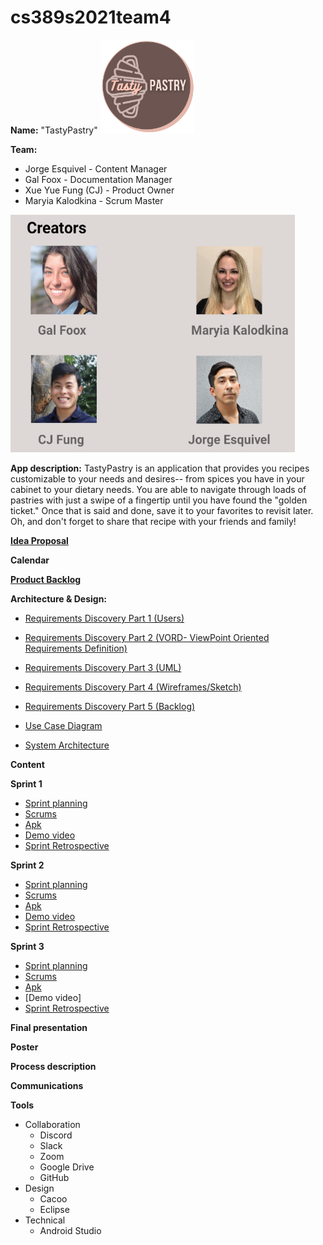 # cs389s2021team4

**Name:**
"TastyPastry"
<img src="TastyPastry%20LOGO.png" width="150" height="150">


**Team:**
* Jorge Esquivel - Content Manager 
* Gal Foox - Documentation Manager 
* Xue Yue Fung (CJ) - Product Owner
* Maryia Kalodkina - Scrum Master

<img src="TastyPastry%20Team.png" width="455" height="380">



**App description:**
TastyPastry is an application that provides you recipes customizable to your
needs and desires-- from spices you have in your cabinet to your dietary needs.
You are able to navigate through loads of pastries with just a swipe of 
a fingertip until you have found the "golden ticket." Once that is said and 
done, save it to your favorites to revisit later. Oh, and don't forget to 
share that recipe with your friends and family!


**[Idea Proposal](https://docs.google.com/document/d/13b1pzBJSbs-C4DUQ_D-Zo6fiSPpdRpsG/edit)**

**Calendar**

**[Product Backlog](https://docs.google.com/spreadsheets/d/1XJsuP673qQWtqFeexj1-ckAGnXtApbehGOfuTYK7cYU/edit#gid=8)**

**Architecture & Design:**
* [Requirements Discovery Part 1 (Users)](https://docs.google.com/document/d/1CXc8VuJnNqZo1TADJ18F0ZM8K2cH1K9Pb8XjaXjqVPw/edit?usp=sharing)
* [Requirements Discovery Part 2 (VORD- ViewPoint Oriented Requirements Definition)](https://docs.google.com/document/d/1CXc8VuJnNqZo1TADJ18F0ZM8K2cH1K9Pb8XjaXjqVPw/edit?usp=sharing)
* [Requirements Discovery Part 3 (UML)](https://drive.google.com/drive/u/0/folders/15YlIgy9fRNj3P3feJptQIoVaiiTwfioI)
* [Requirements Discovery Part 4 (Wireframes/Sketch)](https://drive.google.com/drive/u/0/folders/15YlIgy9fRNj3P3feJptQIoVaiiTwfioI) 
* [Requirements Discovery Part 5 (Backlog)](https://docs.google.com/spreadsheets/d/1XJsuP673qQWtqFeexj1-ckAGnXtApbehGOfuTYK7cYU/edit#gid=8)

* [Use Case Diagram](https://drive.google.com/drive/folders/15YlIgy9fRNj3P3feJptQIoVaiiTwfioI)
* [System Architecture](https://drive.google.com/drive/folders/15YlIgy9fRNj3P3feJptQIoVaiiTwfioI)

**Content**


**Sprint 1**

* [Sprint planning](https://docs.google.com/spreadsheets/d/1FYRjFa7cPw5xhYlIALcr-UL23jYdrvWT9XfYUnLm4R8/edit?usp=sharing)
* [Scrums](https://docs.google.com/document/d/1GOGbstIiELH-WrhknsiAPiqFx0DwTkWk-BMCDCdkev0/edit?usp=sharing)
* [Apk](https://github.com/paceuniversity/cs389s2021team4/blob/89d72a608c5eae7801fb83843296d117d98bbc40/Sprint1apk.zip)
* [Demo video](https://youtu.be/OcDgR__dIRU)
* [Sprint Retrospective](https://docs.google.com/document/d/1mWPM_wn3rYNUgnoGLSwjg7eper2Lk2AenLWYyJSupvw/edit?usp=sharing)


**Sprint 2**

* [Sprint planning](https://docs.google.com/spreadsheets/d/1FYRjFa7cPw5xhYlIALcr-UL23jYdrvWT9XfYUnLm4R8/edit#gid=2114772481)
* [Scrums](https://docs.google.com/document/d/1sqbBSqMJrJ6Y8xRk3IfUjQlc-arVyf2sGsLKEhAuKMc/edit?usp=sharing)
* [Apk](https://github.com/paceuniversity/cs389s2021team4/blob/89d72a608c5eae7801fb83843296d117d98bbc40/Sprint2apk.zip)
* [Demo video](https://youtu.be/WyPhXanq0g8)
* [Sprint Retrospective](https://docs.google.com/document/d/1FeoPX6Lw6UP9bvWm2olhHtuI3St0hxdHrzFp7L0cyUk/edit?usp=sharing)

**Sprint 3** 

* [Sprint planning](https://docs.google.com/spreadsheets/d/1FYRjFa7cPw5xhYlIALcr-UL23jYdrvWT9XfYUnLm4R8/edit?usp=sharing)
* [Scrums](https://docs.google.com/document/d/1GVLS4jndPjJ1B3d0sJiRzZhpo81ZC6qtOeGPfHVu29M/edit?usp=sharing)
* [Apk](https://github.com/paceuniversity/cs389s2021team4/blob/6158490286870c50d4498435d3aa2710384de291/Sprint3apk.zip)
* [Demo video]
* [Sprint Retrospective](https://docs.google.com/document/d/1IL7WgJzMDJpKxYvA7LDG_-0kTZkwXAWviyiVhRp4OeI/edit?usp=sharing)

**Final presentation**

**Poster**

**Process description**

**Communications**

**Tools**
* Collaboration
  * Discord
  * Slack
  * Zoom
  * Google Drive
  * GitHub
* Design
  * Cacoo
  * Eclipse
* Technical
  * Android Studio
